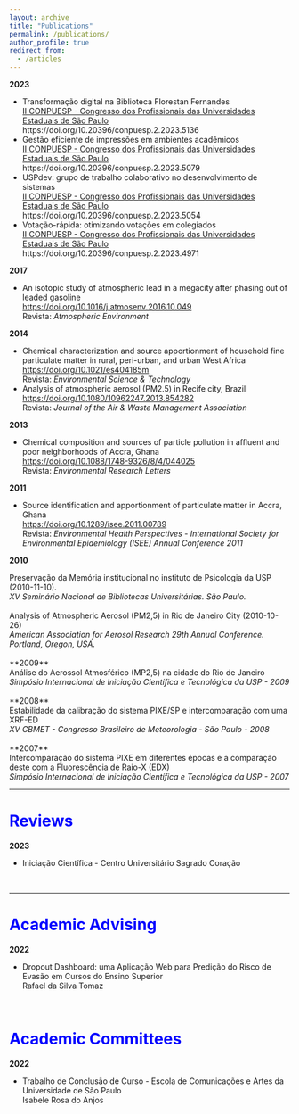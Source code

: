 ```yaml
---
layout: archive
title: "Publications"
permalink: /publications/
author_profile: true
redirect_from:
  - /articles
---
```


**2023**
<ul>
 <li>
   Transformação digital na Biblioteca Florestan Fernandes
   <br><a href="https://econtents.bc.unicamp.br/eventos/index.php/conpuesp/article/view/5136">
    II CONPUESP - Congresso dos Profissionais das Universidades Estaduais de São Paulo
    </a>
    <br>https://doi.org/10.20396/conpuesp.2.2023.5136
    <a href="{{base_path}}/files/publications/2023/5136.pdf"><i class="fa fa-file-pdf"></i></a>
 </li>
  <li>
   Gestão eficiente de impressões em ambientes acadêmicos 
   <br><a href="https://econtents.bc.unicamp.br/eventos/index.php/conpuesp/article/view/5079/">
    II CONPUESP - Congresso dos Profissionais das Universidades Estaduais de São Paulo
    </a>
    <br>https://doi.org/10.20396/conpuesp.2.2023.5079
    <a href="{{base_path}}/files/publications/2023/5079.pdf"><i class="fa fa-file-pdf"></i></a>
 </li>
  <li>
   USPdev: grupo de trabalho colaborativo no desenvolvimento de sistemas 
   <br><a href="https://econtents.bc.unicamp.br/eventos/index.php/conpuesp/article/view/5054">
    II CONPUESP - Congresso dos Profissionais das Universidades Estaduais de São Paulo
    </a>
    <br>https://doi.org/10.20396/conpuesp.2.2023.5054
    <a href="{{base_path}}/files/publications/2023/5054.pdf"><i class="fa fa-file-pdf"></i></a>
 </li>
  <li>
   Votação-rápida: otimizando votações em colegiados 
   <br><a href="https://econtents.bc.unicamp.br/eventos/index.php/conpuesp/article/view/4971">
    II CONPUESP - Congresso dos Profissionais das Universidades Estaduais de São Paulo
    </a>
    <br>https://doi.org/10.20396/conpuesp.2.2023.4971
    <a href="{{base_path}}/files/publications/2023/4971.pdf"><i class="fa fa-file-pdf"></i></a>
 </li>
</ul>

**2017**
<ul>
 <li>
   An isotopic study of atmospheric lead in a megacity after phasing out of leaded gasoline
   <br><a href="https://doi.org/10.1016/j.atmosenv.2016.10.049"> https://doi.org/10.1016/j.atmosenv.2016.10.049</a>
   <br>Revista: <i>Atmospheric Environment</i>

 </li>
</ul>

**2014**
<ul>

 <li>
  Chemical characterization and source apportionment of household fine particulate matter in rural, peri-urban, and urban West Africa
   <br><a href="https://doi.org/10.1021/es404185m"> https://doi.org/10.1021/es404185m</a>
   <br>Revista: <i>Environmental Science & Technology</i>
 </li>

 <li>
   Analysis of atmospheric aerosol (PM2.5) in Recife city, Brazil
  <br> <a href="https://doi.org/10.1080/10962247.2013.854282"> https://doi.org/10.1080/10962247.2013.854282</a>   
  <br>Revista: <i>Journal of the Air & Waste Management Association</i> 
 </li>

</ul>

**2013**
<ul>
 <li>
   Chemical composition and sources of particle pollution in affluent and poor neighborhoods of Accra, Ghana
    <br><a href="https://doi.org/10.1088/1748-9326/8/4/044025"> https://doi.org/10.1088/1748-9326/8/4/044025</a>
    <br>Revista: <i>Environmental Research Letters</i>
 </li>
</ul>


**2011**
<ul>
  <li>Source identification and apportionment of particulate matter in Accra, Ghana
     <a href="{{base_path}}/files/publications/2011/isee.pdf"><i class="fa fa-file-pdf"></i></a>
     <br><a href="https://doi.org/10.1289/isee.2011.00789"> https://doi.org/10.1289/isee.2011.00789</a>
     <br>Revista: <i> Environmental Health Perspectives - International Society for Environmental Epidemiology (ISEE) Annual Conference 2011 </i>
  </li>
</ul>


**2010**
<div>
  <div>
    Preservação da Memória institucional no instituto de Psicologia da USP (2010-11-10).
    <a href="{{base_path}}/files/publications/2010/SNBU.pdf"><i class="fa fa-file-pdf"></i></a>
    <br><i> XV Seminário Nacional de Bibliotecas Universitárias. São Paulo.</i>
  </div>

  <br>

  <div>
    Analysis of Atmospheric Aerosol (PM2,5) in Rio de Janeiro City (2010-10-26)
    <a href="{{base_path}}/files/publications/2010/aaar_2010.pdf"><i class="fa fa-file-pdf"></i></a> 
    <br> <i>American Association for Aerosol Research 29th Annual Conference. Portland, Oregon, USA.</i>
  </div>
</div>

<br>
**2009**

<div>
  Análise do Aerossol Atmosférico (MP2,5) na cidade do Rio de Janeiro
  <a href="{{base_path}}/files/publications/2009/siicusp2009.pdf"><i class="fa fa-file-pdf"></i></a>
  <br><i>Simpósio Internacional de Iniciação Científica e Tecnológica da USP - 2009</i>
</div>

<br>
**2008**

<div>
 Estabilidade da calibração do sistema PIXE/SP e intercomparação com uma XRF-ED
  <a href="{{base_path}}/files/publications/2008/CBMET.docx"><i class="fa fa-file-pdf"></i></a>
  <br><i>XV CBMET - Congresso Brasileiro de Meteorologia - São Paulo - 2008</i>
</div>

<br>
**2007**

<div>
  Intercomparação do sistema PIXE em diferentes épocas e a comparação deste com a Fluorescência de Raio-X (EDX)
  <a href="{{base_path}}/files/publications/2007/siicusp2007.pdf"><i class="fa fa-file-pdf"></i></a>
  <br><i>Simpósio Internacional de Iniciação Científica e Tecnológica da USP - 2007 </i>
</div>

<hr>
<h1 style="color:blue;">Reviews</h1>

**2023**
<ul>
 <li>
    Iniciação Científica - Centro Universitário Sagrado Coração
    <a href="{{base_path}}/files/reviews/2023/CertificadoIC-Unisagrado-2023.pdf"><i class="fa fa-file-pdf"></i></a>
 </li>
</ul>

<br>

<hr>
<h1 style="color:blue;">Academic Advising</h1>

**2022**
<ul>
 <li>
    Dropout Dashboard: uma Aplicação Web para Predição do Risco de Evasão em Cursos do Ensino Superior 
    <br>Rafael da Silva Tomaz
    <a href="{{base_path}}/files/advising/2022/Thiago.pdf"><i class="fa fa-file-pdf"></i></a>
 </li>
</ul>

<br>

<h1 style="color:blue;">Academic Committees</h1>

 **2022**
<ul>
 <li>
    Trabalho de Conclusão de Curso - Escola de Comunicações e Artes da Universidade de São Paulo
    <br>Isabele Rosa do Anjos
    <a href="{{base_path}}/files/committees/2022/isa.pdf"><i class="fa fa-file-pdf"></i></a>
 </li>
</ul>
